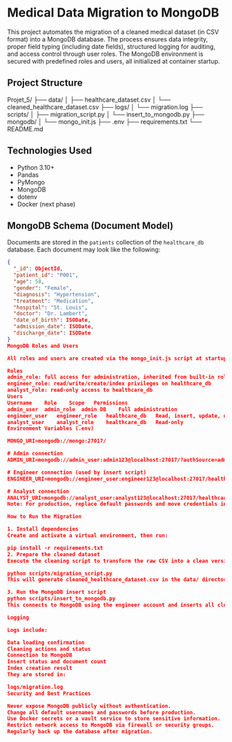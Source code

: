 # Medical Data Migration to MongoDB

This project automates the migration of a cleaned medical dataset (in CSV format) into a MongoDB database. The process ensures data integrity, proper field typing (including date fields), structured logging for auditing, and access control through user roles. The MongoDB environment is secured with predefined roles and users, all initialized at container startup.

## Project Structure

Projet_5/
├── data/
│ ├── healthcare_dataset.csv
│ └── cleaned_healthcare_dataset.csv
├── logs/
│ └── migration.log
├── scripts/
│ ├── migration_script.py
│ └── insert_to_mongodb.py
├── mongodb/
│ └── mongo_init.js
├── .env
├── requirements.txt
└── README.md


## Technologies Used

- Python 3.10+
- Pandas
- PyMongo
- MongoDB
- dotenv
- Docker (next phase)

## MongoDB Schema (Document Model)

Documents are stored in the `patients` collection of the `healthcare_db` database. Each document may look like the following:

```json
{
  "_id": ObjectId,
  "patient_id": "P001",
  "age": 58,
  "gender": "Female",
  "diagnosis": "Hypertension",
  "treatment": "Medication",
  "hospital": "St. Louis",
  "doctor": "Dr. Lambert",
  "date_of_birth": ISODate,
  "admission_date": ISODate,
  "discharge_date": ISODate
}
MongoDB Roles and Users

All roles and users are created via the mongo_init.js script at startup.

Roles
admin_role: full access for administration, inherited from built-in roles
engineer_role: read/write/create/index privileges on healthcare_db
analyst_role: read-only access to healthcare_db
Users
Username	Role	Scope	Permissions
admin_user	admin_role	admin DB	Full administration
engineer_user	engineer_role	healthcare_db	Read, insert, update, delete, index
analyst_user	analyst_role	healthcare_db	Read-only
Environment Variables (.env)

MONGO_URI=mongodb://mongo:27017/

# Admin connection
ADMIN_URI=mongodb://admin_user:admin123@localhost:27017/?authSource=admin

# Engineer connection (used by insert script)
ENGINEER_URI=mongodb://engineer_user:engineer123@localhost:27017/healthcare_db?authSource=healthcare_db

# Analyst connection
ANALYST_URI=mongodb://analyst_user:analyst123@localhost:27017/healthcare_db?authSource=healthcare_db
Note: For production, replace default passwords and move credentials into a secure secret manager.

How to Run the Migration

1. Install dependencies
Create and activate a virtual environment, then run:

pip install -r requirements.txt
2. Prepare the cleaned dataset
Execute the cleaning script to transform the raw CSV into a clean version:

python scripts/migration_script.py
This will generate cleaned_healthcare_dataset.csv in the data/ directory.

3. Run the MongoDB insert script
python scripts/insert_to_mongodb.py
This connects to MongoDB using the engineer account and inserts all cleaned records into the database. Logs are generated in logs/migration.log.

Logging

Logs include:

Data loading confirmation
Cleaning actions and status
Connection to MongoDB
Insert status and document count
Index creation result
They are stored in:

logs/migration.log
Security and Best Practices

Never expose MongoDB publicly without authentication.
Change all default usernames and passwords before production.
Use Docker secrets or a vault service to store sensitive information.
Restrict network access to MongoDB via firewall or security groups.
Regularly back up the database after migration.